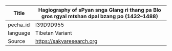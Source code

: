 |Title | Hagiography of sPyan snga Glang ri thang pa Blo gros rgyal mtshan dpal bzang po (1432–1488) 
| --- | --- 
|pecha_id | I39D9D955
|language | Tibetan Variant
|Source | https://sakyaresearch.org